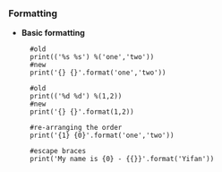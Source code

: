 ### Formatting

* **Basic formatting**

        #old
        print(('%s %s') %('one','two'))
        #new
        print('{} {}'.format('one','two'))
        
        #old
        print(('%d %d') %(1,2))
        #new
        print('{} {}'.format(1,2))
        
        #re-arranging the order
        print('{1} {0}'.format('one','two'))
        
        #escape braces
        print('My name is {0} - {{}}'.format('Yifan'))


